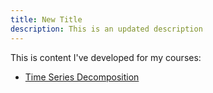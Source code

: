 ```yaml
---
title: New Title
description: This is an updated description
---
```


This is content I've developed for my courses:

- [Time Series Decomposition](/timeseries/index.md)

